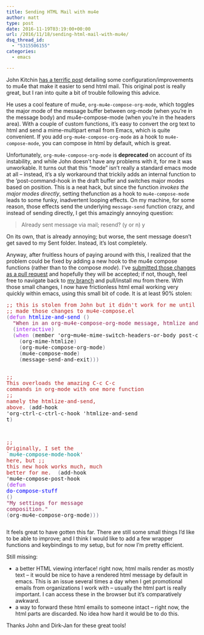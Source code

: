 ```yaml
---
title: Sending HTML Mail with mu4e
author: matt
type: post
date: 2016-11-19T03:19:00+00:00
url: /2016/11/18/sending-html-mail-with-mu4e/
dsq_thread_id:
  - "5315506155"
categories:
  - emacs

---
```

John Kitchin [has a terrific post][1] detailing some configuration/improvements to mu4e that make it easier to send html mail. This original post is really great, but I ran into quite a bit of trouble following this advice. 

He uses a cool feature of mu4e, `org-mu4e-compose-org-mode`, which toggles the major mode of the message buffer between org-mode (when you&rsquo;re in the message body) and mu4e-compose-mode (when you&rsquo;re in the headers area). With a couple of custom functions, it&rsquo;s easy to convert the org text to html and send a mime-multipart email from Emacs, which is quite convenient. If you add `org-mu4e-compose-org-mode` as a hook to `mu4e-compose-mode`, you can compose in html by default, which is great. 

Unfortunately, `org-mu4e-compose-org-mode` is **deprecated** on account of its instability, and while John doesn&rsquo;t have any problems with it, for me it was unworkable. It turns out that this &ldquo;mode&rdquo; isn&rsquo;t really a standard emacs mode at all &#x2013; instead, it&rsquo;s a sly workaround that trickily adds an internal function to the &rsquo;post-command-hook in the draft buffer and switches major modes based on position. This is a neat hack, but since the function _invokes the major modes directly_, setting thefunction as a hook to `mu4e-compose-mode` leads to some funky, inadvertent looping effects. On my machine, for some reason, those effects send the underlying `message-send` function crazy, and instead of sending directly, I get this amazingly annoying question: 

> Already sent message via mail; resend? (y or n) y 

On its own, that is already annoying; but worse, the sent message doesn&rsquo;t get saved to my Sent folder. Instead, it&rsquo;s lost completely. 

Anyway, after fruitless hours of paying around with this, I realized that the problem could be fixed by adding a new hook to the mu4e compose functions (rather than to the compose _mode_). I&rsquo;ve [submitted those changes as a pull request][2] and hopefully they will be accepted; if not, though, feel free to navigate back to [my branch][3] and pull/install mu from there. With those small changes, I now have frictionless html email working very quickly within emacs, using this small bit of code. It is at least 90% stolen: 

<div class="org-src-container">
  <pre class="src src-emacs-lisp"><span style="color: #b22222;">;; </span><span style="color: #b22222;">this is stolen from John but it didn't work for me until I</span>
<span style="color: #b22222;">;; </span><span style="color: #b22222;">made those changes to mu4e-compose.el</span>
<span style="color: #707183;">(</span><span style="color: #a020f0;">defun</span> <span style="color: #0000ff;">htmlize-and-send</span> <span style="color: #707183;">()</span>
  <span style="color: #8b2252;">"When in an org-mu4e-compose-org-mode message, htmlize and send it."</span>
  <span style="color: #707183;">(</span><span style="color: #a020f0;">interactive</span><span style="color: #707183;">)</span>
  <span style="color: #707183;">(</span><span style="color: #a020f0;">when</span> <span style="color: #707183;">(</span>member 'org~mu4e-mime-switch-headers-or-body post-command-hook<span style="color: #707183;">)</span>
    <span style="color: #707183;">(</span>org-mime-htmlize<span style="color: #707183;">)</span>
    <span style="color: #707183;">(</span>org-mu4e-compose-org-mode<span style="color: #707183;">)</span>
    <span style="color: #707183;">(</span>mu4e-compose-mode<span style="color: #707183;">)</span>
    <span style="color: #707183;">(</span>message-send-and-exit<span style="color: #707183;">)))</span>


<span style="color: #b22222;">;; </span><span style="color: #b22222;">This overloads the amazing C-c C-c commands in org-mode with one more function</span>
<span style="color: #b22222;">;; </span><span style="color: #b22222;">namely the htmlize-and-send, above.</span>
<span style="color: #707183;">(</span>add-hook 'org-ctrl-c-ctrl-c-hook 'htmlize-and-send t<span style="color: #707183;">)</span>

<span style="color: #b22222;">;; </span><span style="color: #b22222;">Originally, I set the `</span><span style="color: #008b8b;">mu4e-compose-mode-hook</span><span style="color: #b22222;">' here, but</span>
<span style="color: #b22222;">;; </span><span style="color: #b22222;">this new hook works much, much better for me.  </span>
<span style="color: #707183;">(</span>add-hook 'mu4e-compose-post-hook
          <span style="color: #707183;">(</span><span style="color: #a020f0;">defun</span> <span style="color: #0000ff;">do-compose-stuff</span> <span style="color: #707183;">()</span>
            <span style="color: #8b2252;">"My settings for message composition."</span>
            <span style="color: #707183;">(</span>org-mu4e-compose-org-mode<span style="color: #707183;">)))</span>
</pre>
</div>

It feels great to have gotten this far. There are still some small things I&rsquo;d like to be able to improve; and I think I would like to add a few wrapper functions and keybindings to my setup, but for now I&rsquo;m pretty efficient. 

Still missing: 

<ul class="org-ul">
  <li>
    a better HTML viewing interface! right now, html mails render as mostly text &#x2013; it would be nice to have a rendered html message by default in emacs. This is an issue several times a day when I get promotional emails from organizations I work with &#x2013; usually the html part is really important. I can access these in the browser but it&rsquo;s comparatively awkward.
  </li>
  <li>
    a way to forward these html emails to someone intact &#x2013; right now, the html parts are discarded. No idea how hard it would be to do this.
  </li>
</ul>

Thanks John and Dirk-Jan for these great tools!

 [1]: http://kitchingroup.cheme.cmu.edu/blog/2016/10/29/Sending-html-emails-from-org-mode-with-org-mime/
 [2]: https://github.com/djcb/mu/pull/952
 [3]: https://github.com/titaniumbones/mu/tree/org-mu4e-compose-stabilization